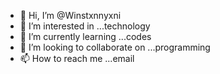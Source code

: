 - 👋 Hi, I’m @Winstxnnyxni
- 👀 I’m interested in ...technology
- 🌱 I’m currently learning ...codes
- 💞️ I’m looking to collaborate on ...programming 
- 📫 How to reach me ...email

<!---
Winstxnnyxni/Winstxnnyxni is a ✨ special ✨ repository because its `README.md` (this file) appears on your GitHub profile.
You can click the Preview link to take a look at your changes.
--->
